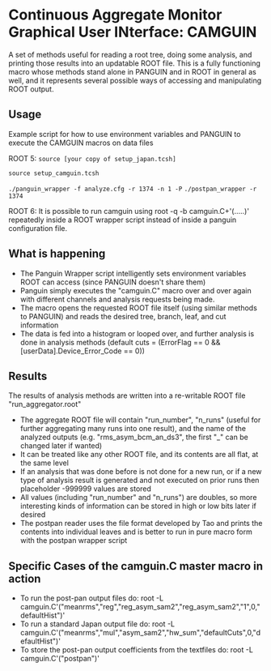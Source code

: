 # Continuous Aggregate Monitor Graphical User INterface: CAMGUIN
A set of methods useful for reading a root tree, doing some analysis, and printing those results into an updatable ROOT file. This is a fully functioning macro whose methods stand alone in PANGUIN and in ROOT in general as well, and it represents several possible ways of accessing and manipulating ROOT output. 

## Usage 

Example script for how to use environment variables and PANGUIN to execute the CAMGUIN macros on data files

ROOT 5:
`source [your copy of setup_japan.tcsh]`

`source setup_camguin.tcsh`

`./panguin_wrapper -f analyze.cfg -r 1374 -n 1 -P`
`./postpan_wrapper -r 1374`


ROOT 6:
  It is possible to run camguin using 
        root -q -b camguin.C+'(.....)'
  repeatedly inside a ROOT wrapper script instead of inside a panguin configuration file.
## What is happening

* The Panguin Wrapper script intelligently sets environment variables ROOT can access (since PANGUIN doesn't share them)
* Panguin simply executes the "camguin.C" macro over and over again with different channels and analysis requests being made.
* The macro opens the requested ROOT file itself (using similar methods to PANGUIN) and reads the desired tree, branch, leaf, and cut information
* The data is fed into a histogram or looped over, and further analysis is done in analysis methods (default cuts = (ErrorFlag == 0 && [userData].Device_Error_Code == 0))

## Results 

The results of analysis methods are written into a re-writable ROOT file "run_aggregator.root"
* The aggregate ROOT file will contain "run_number", "n_runs" (useful for further aggregating many runs into one result), and the name of the analyzed outputs (e.g. "rms_asym_bcm_an_ds3", the first "_" can be changed later if wanted)
* It can be treated like any other ROOT file, and its contents are all flat, at the same level
* If an analysis that was done before is not done for a new run, or if a new type of analysis result is generated and not executed on prior runs then placeholder -999999 values are stored
* All values (including "run_number" and "n_runs") are doubles, so more interesting kinds of information can be stored in high or low bits later if desired
* The postpan reader uses the file format developed by Tao and prints the contents into individual leaves and is better to run in pure macro form with the postpan wrapper script

## Specific Cases of the camguin.C master macro in action


* To run the post-pan output files do:
root -L camguin.C'("meanrms","reg","reg_asym_sam2","reg_asym_sam2","1",0,"defaultHist")'
* To run a standard Japan output file do:
root -L camguin.C'("meanrms","mul","asym_sam2","hw_sum","defaultCuts",0,"defaultHist")'
* To store the post-pan output coefficients from the textfiles do:
root -L camguin.C'("postpan")' 
